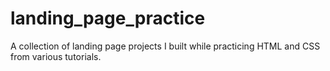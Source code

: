 # landing_page_practice
A collection of landing page projects I built while practicing HTML and CSS from various tutorials.
